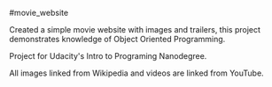 #movie_website

Created a simple movie website with images and trailers, this project demonstrates knowledge of Object Oriented Programming.

Project for Udacity's Intro to Programing Nanodegree.

All images linked from Wikipedia and videos are linked from YouTube.
